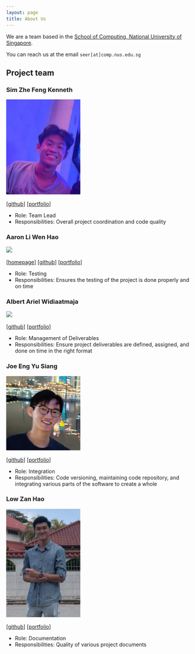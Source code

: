 ```yaml
---
layout: page
title: About Us
---
```


We are a team based in the [School of Computing, National University of Singapore](http://www.comp.nus.edu.sg).

You can reach us at the email `seer[at]comp.nus.edu.sg`

## Project team

### Sim Zhe Feng Kenneth

<img src="images/kennethsim2000.png" width="200px">

[[github](http://github.com/johndoe)]
[[portfolio](team/johndoe.md)]

* Role: Team Lead
* Responsibilities: Overall project coordination and code quality

### Aaron Li Wen Hao

<img src="images/johndoe.png" width="200px">

[[homepage](http://www.comp.nus.edu.sg/~damithch)]
[[github](https://github.com/johndoe)]
[[portfolio](team/johndoe.md)]

* Role: Testing
* Responsibilities: Ensures the testing of the project is done properly and on time

### Albert Ariel Widiaatmaja

<img src="images/johndoe.png" width="200px">

[[github](http://github.com/johndoe)]
[[portfolio](team/johndoe.md)]

* Role: Management of Deliverables
* Responsibilities: Ensure project deliverables are defined, assigned, and done on time in the right format

### Joe Eng Yu Siang

<img src="images/yusiangeng.png" width="200px">

[[github](http://github.com/yusiangeng)] [[portfolio](team/yusiangeng.md)]

* Role: Integration
* Responsibilities: Code versioning, maintaining code repository, and integrating various parts of the software to create a whole

### Low Zan Hao

<img src="images/paotheroo.PNG" width="200px">

[[github](http://github.com/johndoe)]
[[portfolio](team/johndoe.md)]

* Role: Documentation
* Responsibilities: Quality of various project documents
